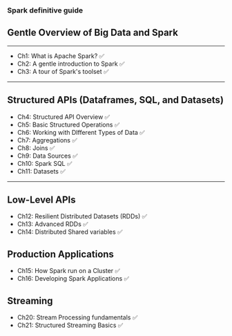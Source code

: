### Spark definitive guide

## Gentle Overview of Big Data and Spark
---------
- Ch1: What is Apache Spark? ✅
- Ch2: A gentle introduction to Spark ✅
- Ch3: A tour of Spark's toolset ✅
-------------
## Structured APIs (Dataframes, SQL, and Datasets)
- Ch4: Structured API Overview ✅
- Ch5: Basic Structured Operations ✅
- Ch6: Working with DIfferent Types of Data ✅
- Ch7: Aggregations ✅
- Ch8: Joins ✅
- Ch9: Data Sources ✅
- Ch10: Spark SQL ✅
- Ch11: Datasets ✅
------
## Low-Level APIs
- Ch12: Resilient Distributed Datasets (RDDs) ✅
- Ch13: Advanced RDDs ✅
- Ch14: Distributed Shared variables ✅
## Production Applications
- Ch15: How Spark run on a Cluster ✅
- Ch16: Developing Spark Applications ✅
## Streaming 
- Ch20: Stream Processing fundamentals ✅
- Ch21: Structured Streaming Basics ✅





